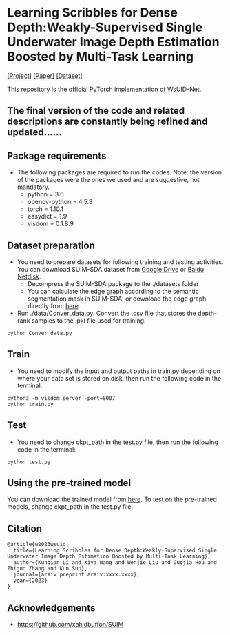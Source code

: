 # Learning Scribbles for Dense Depth:Weakly-Supervised Single Underwater Image Depth Estimation Boosted by Multi-Task Learning
[[Project]](https://wangxy97.github.io/WsUIDNet) [[Paper]](https://arxiv.org/XXX) [[Dataset]](https://github.com/Wangxy97/SUIM-SDA_Dataset)

This repository is the official PyTorch implementation of WsUID-Net.

## The final version of the code and related descriptions are constantly being refined and updated……

## Package requirements
* The following packages are required to run the codes. Note: the version of the packages were the ones we used and are suggestive, not mandatory.
    * python = 3.6
    * opencv-python = 4.5.3
    * torch = 1.10.1
    * easydict = 1.9
    * visdom = 0.1.8.9

## Dataset preparation 
* You need to prepare datasets for following training and testing activities. You can download SUIM-SDA dataset from [Google Drive](https://drive.google.com/file/d/19HGObIYPAZzNVR0OA3phzCUfag8WEk84/view?usp=sharing) or [Baidu Netdisk](https://pan.baidu.com/s/11PDmq-_ifb7801TnahKDPg?pwd=qa3m).
    * Decompress the SUIM-SDA package to the ./datasets folder
    * You can calculate the edge graph according to the semantic segmentation mask in SUIM-SDA, or download the edge graph directly from [here](https://pan.baidu.com/s/181yT4CDmmttSP9MJM5QbrA?pwd=1dag).
* Run ./data/Conver_data.py.  Convert the .csv file that stores the depth-rank samples to the .pkl file used for training.
``` 
python Conver_data.py
```

## Train
* You need to modify the input and output paths in train.py depending on where your data set is stored on disk, then run the following code in the terminal:

```
python3 -m visdom.server -port=8007
python train.py 
```
## Test
* You need to change ckpt_path in the test.py file, then run the following code in the terminal:
```
python test.py 
```
## Using the pre-trained model

You can download the trained model from [here](https://pan.baidu.com/s/1od3fPW2s4hqabVGxkfnLOA?pwd=4g4p).
To test on the pre-trained models, change ckpt_path in the test.py file.

## Citation
```
@article{w2023wsuid,
  title={Learning Scribbles for Dense Depth:Weakly-Supervised Single Underwater Image Depth Estimation Boosted by Multi-Task Learning},
  author={Kunqian Li and Xiya Wang and Wenjie Liu and Guojia Hou and Zhiguo Zhang and Kun Sun},
  journal={arXiv preprint arXiv:xxxx.xxxx},
  year={2023}
}
```

## Acknowledgements
- https://github.com/xahidbuffon/SUIM
